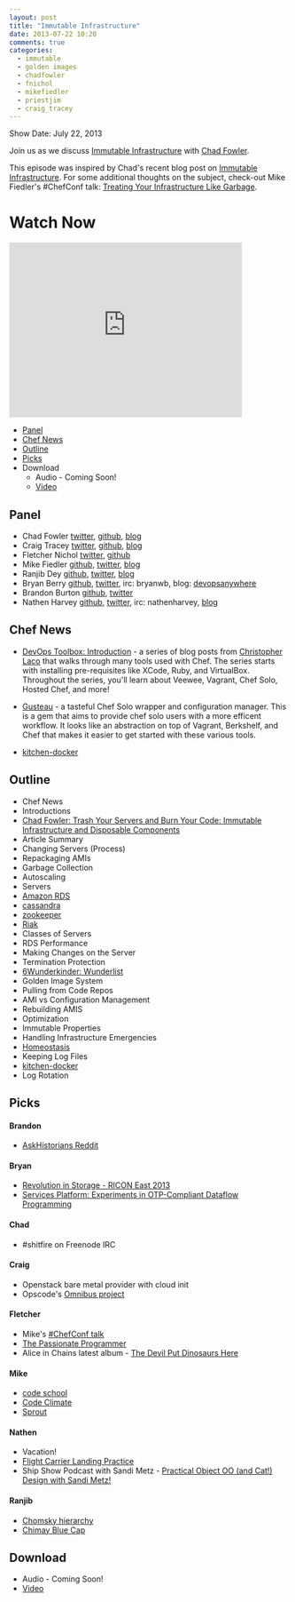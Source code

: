 ```yaml
---
layout: post
title: "Immutable Infrastructure"
date: 2013-07-22 10:20
comments: true
categories: 
  - immutable
  - golden images
  - chadfowler
  - fnichol
  - mikefiedler
  - priestjim
  - craig_tracey
---
```

Show Date:  July 22, 2013

Join us as we discuss [Immutable Infrastructure](http://chadfowler.com/blog/2013/06/23/immutable-deployments/) with [Chad Fowler](https://twitter.com/chadfowler).

This episode was inspired by Chad's recent blog post on [Immutable Infrastructure](http://chadfowler.com/blog/2013/06/23/immutable-deployments/).  For some additional thoughts on the subject, check-out Mike Fiedler's #ChefConf talk:  [Treating Your Infrastructure Like Garbage](http://www.opscode.com/blog/chefconf-talks/treating-your-infrastructure-like-garbage-mike-fiedler/).

# Watch Now

<iframe width="420" height="315" src="http://www.youtube.com/embed/G92dPaluEwo" frameborder="0" allowfullscreen></iframe>

* [Panel](http://foodfightshow.org/2013/07/immutable-infrastructure.html#panel)
* [Chef News](http://foodfightshow.org/2013/07/immutable-infrastructure.html#news)
* [Outline](http://foodfightshow.org/2013/07/immutable-infrastructure.html#outline)
* [Picks](http://foodfightshow.org/2013/07/immutable-infrastructure.html#picks)
* Download
  * Audio - Coming Soon!
  * [Video](http://youtu.be/G92dPaluEwo)

Panel<a name="panel"></a>
------
* Chad Fowler [twitter](https://twitter.com/chadfowler), [github](https://github.com/chad), [blog](http://chadfowler.com/)
* Craig Tracey [twitter](https://twitter.com/craig_tracey), [github](https://github.com/craigtracey), [blog](http://www.scalehorizontally.com/)
* Fletcher Nichol [twitter](http://twitter.com/fnichol), [github](https://github.com/fnichol)
* Mike Fiedler [github](http://github.com/miketheman), [twitter](http://twitter.com/mikefiedler), [blog](http://www.miketheman.net)
* Ranjib Dey [github](https://github.com/ranjib), [twitter](https://twitter.com/ranjibdey), [blog](http://ranjib.posterous.com/)
* Bryan Berry [github](http://github.com/bryanwb), [twitter](http://twitter.com/bryanwb), irc: bryanwb, blog: [devopsanywhere](http://devopsanywhere.blogspot.com)
* Brandon Burton [github](http://github.com/solarce), [twitter](https://twitter.com/solarce)
* Nathen Harvey [github](http://github.com/nathenharvey), [twitter](http://twitter.com/nathenharvey), irc: nathenharvey, [blog](http://nathenharvey.com)

<!-- more -->

Chef News<a name="news"></a>
---------

* [DevOps Toolbox: Introduction](http://chrislaco.com/devops-toolbox/introduction/) - a series of blog posts from [Christopher Laco](https://twitter.com/claco) that walks through many tools used with Chef.  The series starts with installing pre-requisites like XCode, Ruby, and VirtualBox.  Throughout the series, you'll learn about Veewee, Vagrant, Chef Solo, Hosted Chef, and more!

* [Gusteau](http://gusteau.gs/) - a tasteful Chef Solo wrapper and configuration manager.  This is a gem that aims to provide chef solo users with a more efficent workflow.  It looks like an abstraction on top of Vagrant, Berkshelf, and Chef that makes it easier to get started with these various tools.

* [kitchen-docker](https://github.com/portertech/kitchen-docker)


Outline<a name="outline"></a>
-------

* Chef News
* Introductions
* [Chad Fowler: Trash Your Servers and Burn Your Code: Immutable Infrastructure and Disposable Components](http://chadfowler.com/blog/2013/06/23/immutable-deployments/)
* Article Summary
* Changing Servers (Process)
* Repackaging AMIs
* Garbage Collection
* Autoscaling
* Servers
* [Amazon RDS](http://aws.amazon.com/rds/)
* [cassandra](https://github.com/apache/cassandra)
* [zookeeper](https://github.com/apache/zookeeper)
* [Riak](http://basho.com/riak/)
* Classes of Servers
* RDS Performance
* Making Changes on the Server
* Termination Protection
* [6Wunderkinder: Wunderlist](http://www.6wunderkinder.com/wunderlist-pro)
* Golden Image System
* Pulling from Code Repos
* AMI vs Configuration Management
* Rebuilding AMIS
* Optimization
* Immutable Properties
* Handling Infrastructure Emergencies
* [Homeostasis](http://en.wikipedia.org/wiki/Homeostasis)
* Keeping Log Files
* [kitchen-docker](https://github.com/portertech/kitchen-docker)
* Log Rotation
 
Picks<a name="picks"></a>
-----
#### Brandon

* [AskHistorians Reddit](http://www.reddit.com/r/AskHistorians)

#### Bryan

* [Revolution in Storage - RICON East 2013](http://www.youtube.com/watch?v=ulBHarnnf3Y)
* [Services Platform: Experiments in OTP-Compliant Dataflow Programming](http://www.youtube.com/watch?v=FWM3bQ43WzE)

#### Chad

* \#shitfire on Freenode IRC

#### Craig

* Openstack bare metal provider with cloud init
* Opscode's [Omnibus project](https://github.com/opscode/omnibus-software)

#### Fletcher

* Mike's [#ChefConf talk](http://www.opscode.com/blog/chefconf-talks/treating-your-infrastructure-like-garbage-mike-fiedler/)
* [The Passionate Programmer](http://pragprog.com/book/cfcar2/the-passionate-programmer)
* Alice in Chains latest album - [The Devil Put Dinosaurs Here](http://www.rdio.com/artist/Alice_In_Chains/album/The_Devil_Put_Dinosaurs_Here/)

#### Mike

* [code school](http://www.codeschool.com)
* [Code Climate](https://codeclimate.com/)
* [Sprout](http://sprout-talk.cfapps.io/)

#### Nathen

* Vacation!
* [Flight Carrier Landing Practice](http://www.youtube.com/watch?v=aeEFMvPPx2U)
* Ship Show Podcast with Sandi Metz - [Practical Object OO (and Cat!) Design with Sandi Metz!](http://theshipshow.com/2013/07/practical-object-oo-and-cat-design-with-sandi-metz/)


#### Ranjib

* [Chomsky hierarchy](http://en.wikipedia.org/wiki/Chomsky_hierarchy)
* [Chimay Blue Cap](http://www.chimay.com/en/chimay-bleue.html?IDD=130&IDC=287)


Download
--------
* Audio - Coming Soon!
* [Video](http://youtu.be/G92dPaluEwo)
